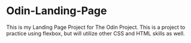 # Odin-Landing-Page
This is my Landing Page Project for The Odin Project. This is a project to practice using flexbox, but will utilize other CSS and HTML skills as well. 